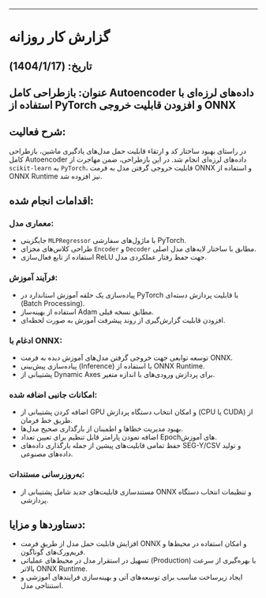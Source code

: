 
---

# گزارش کار روزانه

## تاریخ: (1404/1/17)

## عنوان: بازطراحی کامل Autoencoder داده‌های لرزه‌ای با استفاده از PyTorch و افزودن قابلیت خروجی ONNX

## شرح فعالیت:
در راستای بهبود ساختار کد و ارتقاء قابلیت حمل مدل‌های یادگیری ماشین، بازطراحی کامل Autoencoder داده‌های لرزه‌ای انجام شد. در این بازطراحی، ضمن مهاجرت از `scikit-learn` به `PyTorch`، قابلیت خروجی گرفتن مدل به فرمت ONNX و استفاده از ONNX Runtime نیز افزوده شد.

## اقدامات انجام شده:

### معماری مدل:
- جایگزینی `MLPRegressor` با ماژول‌های سفارشی PyTorch.
- طراحی کلاس‌های مجزای `Encoder` و `Decoder` مطابق با ساختار لایه‌های مدل اصلی.
- استفاده از تابع فعال‌سازی ReLU جهت حفظ رفتار عملکردی مدل.

### فرآیند آموزش:
- پیاده‌سازی یک حلقه آموزش استاندارد در PyTorch با قابلیت پردازش دسته‌ای (Batch Processing).
- استفاده از بهینه‌ساز Adam مطابق نسخه قبلی.
- افزودن قابلیت گزارش‌گیری از روند پیشرفت آموزش به صورت لحظه‌ای.

### ادغام با ONNX:
- توسعه توابعی جهت خروجی گرفتن مدل‌های آموزش دیده به فرمت ONNX.
- پیاده‌سازی پیش‌بینی (Inference) با استفاده از ONNX Runtime.
- پشتیبانی از Dynamic Axes برای پردازش ورودی‌های با اندازه متغیر.

### امکانات جانبی اضافه شده:
- اضافه کردن پشتیبانی از GPU و امکان انتخاب دستگاه پردازش (CPU یا CUDA) از طریق خط فرمان.
- بهبود مدیریت خطاها و اطمینان از بارگذاری صحیح مدل‌ها.
- اضافه نمودن پارامتر قابل تنظیم برای تعیین تعداد Epochهای آموزش.
- حفظ تمامی قابلیت‌های پیشین از جمله بارگذاری داده‌های SEG-Y/CSV و تولید داده‌های مصنوعی.

### به‌روزرسانی مستندات:
- مستندسازی قابلیت‌های جدید شامل پشتیبانی از ONNX و تنظیمات انتخاب دستگاه پردازشی.

## دستاوردها و مزایا:
- افزایش قابلیت حمل مدل از طریق فرمت ONNX و امکان استفاده در محیط‌ها و فریم‌ورک‌های گوناگون.
- تسهیل در استقرار مدل در محیط‌های عملیاتی (Production) با بهره‌گیری از سرعت بالاتر ONNX Runtime.
- ایجاد زیرساخت مناسب برای توسعه‌های آتی و بهینه‌سازی فرایندهای آموزشی و استنتاجی مدل.

